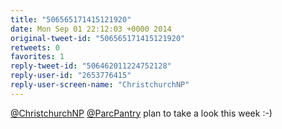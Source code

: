```yaml
---
title: "506565171415121920"
date: Mon Sep 01 22:12:03 +0000 2014
original-tweet-id: "506565171415121920"
retweets: 0
favorites: 1
reply-tweet-id: "506462011224752128"
reply-user-id: "2653776415"
reply-user-screen-name: "ChristchurchNP"
---
```

<a href="https://twitter.com/ChristchurchNP">@ChristchurchNP</a> <a href="https://twitter.com/ParcPantry">@ParcPantry</a> plan to take a look this week :-)
